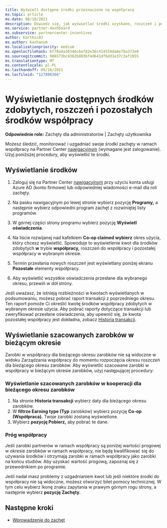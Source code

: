 ```yaml
---
title: Wyświetl dostępne środki przeznaczone na współpracę
ms.topic: article
ms.date: 08/10/2021
description: Dowiedz się, jak wyświetlać środki uzyskane, roszczeń i pozostałe środki współpracy, wyświetlać daty wygaśnięcia i uzgadniać niespójne kwoty.
ms.service: partner-dashboard
ms.subservice: partnercenter-incentives
author: Karthic83
ms.author: kashanum
ms.localizationpriority: medium
ms.openlocfilehash: 6f70a4a30346c6ef82e36c414559da6e79a373e0
ms.sourcegitcommit: 986573bc4382b803bf4d641df6dd1e37c3af1955
ms.translationtype: MT
ms.contentlocale: pl-PL
ms.lasthandoff: 09/16/2021
ms.locfileid: "127898366"
---
```

# <a name="view-available-earned-claimed-and-remaining-co-op-funds"></a>Wyświetlanie dostępnych środków zdobytych, roszczeń i pozostałych środków współpracy

**Odpowiednie role:** Zachęty dla administratorów | Zachęty użytkownika

Możesz śledzić, monitorować i uzgadniać swoje środki zachęty w ramach współpracy na Partner Center [nawigacyjnym](https://partner.microsoft.com/dashboard/) (wymagane jest zalogowanie). Użyj poniższej procedury, aby wyświetlić te środki.

## <a name="view-your-funds"></a>Wyświetlanie środków

1. Zaloguj się na Partner Center [nawigacyjnym](https://partner.microsoft.com/dashboard/) przy użyciu konta usługi Azure AD (konto firmowe) lub odpowiedniej wiadomości e-mail dla roli zachęty.

2. Na pasku nawigacyjnym po lewej stronie wybierz pozycję **Programy,** a następnie wybierz odpowiedni program zachęt z rozwiniętej listy programów.

3. W górnej części strony programu wybierz pozycję **Wyświetl oświadczenia**.

4. Na liście rozwijanej nad kafelkiem **Co-op claimed wybierz** okres użycia, który chcesz wyświetlić. Spowoduje to wyświetlenie kwot dla środków zdobytych **w** trybie **współpracy,** roszczeń do współpracy i pozostałej współpracy w wybranym okresie. 

5. Termin przesłania nowych roszczeń jest wyświetlany poniżej ekranu **Pozostałe** elementy współpracy.  

6. Aby wyświetlić wszystkie oświadczenia przesłane dla wybranego okresu, przewiń w dół strony.

Jeśli uważasz, że istnieją rozbieżności w kwotach wyświetlanych w podsumowaniu, możesz pobrać raport transakcji z poprzedniego okresu. Ten raport pomoże Ci określić kwotę środków współpracy zdobytych w wybranym okresie użycia. Aby pobrać raporty dotyczące transakcji lub zweryfikować przesłane oświadczenia, aby upewnić się, że kwota pozostałej współpracy jest dokładna, zobacz [Historia transakcji](./payout-statement.md#transaction-history).

## <a name="view-estimated-earnings-during-the-current-period"></a>Wyświetlanie szacowanych zarobków w bieżącym okresie
Zarobki w współpracy dla bieżącego okresu zarobków nie są widoczne w widoku Zarządzania współpracy do momentu rozpoczęcia okresu roszczeń dla bieżącego okresu zarobków. Aby wyświetlić szacowane zarobki w współpracy w bieżącym okresie zarobków, użyj następującej procedury:

### <a name="view-your-estimated-co-op-earnings-for-the-current-earning-period"></a>Wyświetlanie szacowanych zarobków w kooperacji dla bieżącego okresu zarobków

1. Na stronie **Historia transakcji** wybierz daty dla bieżącego okresu zarobków.
2. W **filtrze Earning type (Typ** zarobków) wybierz pozycję **Co-op (Współpraca).** Twoje zarobki zostaną wyświetlone.
3. Wybierz **pozycję Pobierz,** aby pobrać te dane.

### <a name="co-op-threshold"></a>Próg współpracy
Jeśli zarobki partnerów w ramach współpracy są poniżej wartości progowej w okresie zarobków w ramach współpracy, nie będą kwalifikować się do używania środków i otrzymają zarobki w ramach współpracy jako zarobki na końcu studiów. Aby uzyskać wartość progową, zapoznaj się z przewodnikiem po programie. 

Jeśli nadal masz problemy z uzgadnianiem kwot lub jeśli niektóre środki do współpracy nie są widoczne, możesz otworzyć bilet pomocy technicznej. W tym celu wybierz ikonę znaku zapytania w prawym górnym rogu strony, a następnie wybierz **pozycję Zachęty.**

## <a name="next-steps"></a>Następne kroki

- [Wprowadzenie do zachęt](incentives-get-started-intro.md)
